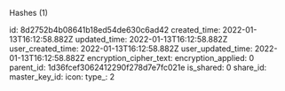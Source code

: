 Hashes (1)

id: 8d2752b4b08641b18ed54de630c6ad42
created_time: 2022-01-13T16:12:58.882Z
updated_time: 2022-01-13T16:12:58.882Z
user_created_time: 2022-01-13T16:12:58.882Z
user_updated_time: 2022-01-13T16:12:58.882Z
encryption_cipher_text: 
encryption_applied: 0
parent_id: 1d36fcef3062412290f278d7e7fc021e
is_shared: 0
share_id: 
master_key_id: 
icon: 
type_: 2